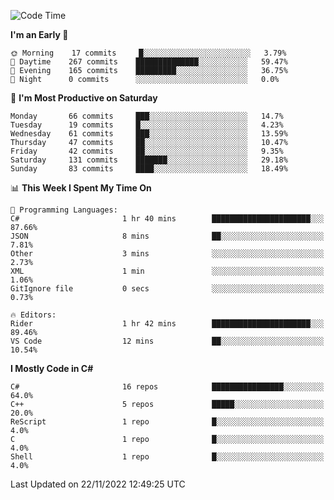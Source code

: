 <!--START_SECTION:waka-->
![Code Time](http://img.shields.io/badge/Code%20Time-881%20hrs%2046%20mins-blue)

**I'm an Early 🐤** 

```text
🌞 Morning    17 commits     █░░░░░░░░░░░░░░░░░░░░░░░░   3.79% 
🌆 Daytime    267 commits    ██████████████░░░░░░░░░░░   59.47% 
🌃 Evening    165 commits    █████████░░░░░░░░░░░░░░░░   36.75% 
🌙 Night      0 commits      ░░░░░░░░░░░░░░░░░░░░░░░░░   0.0%

```
📅 **I'm Most Productive on Saturday** 

```text
Monday       66 commits     ███░░░░░░░░░░░░░░░░░░░░░░   14.7% 
Tuesday      19 commits     █░░░░░░░░░░░░░░░░░░░░░░░░   4.23% 
Wednesday    61 commits     ███░░░░░░░░░░░░░░░░░░░░░░   13.59% 
Thursday     47 commits     ██░░░░░░░░░░░░░░░░░░░░░░░   10.47% 
Friday       42 commits     ██░░░░░░░░░░░░░░░░░░░░░░░   9.35% 
Saturday     131 commits    ███████░░░░░░░░░░░░░░░░░░   29.18% 
Sunday       83 commits     ████░░░░░░░░░░░░░░░░░░░░░   18.49%

```


📊 **This Week I Spent My Time On** 

```text
💬 Programming Languages: 
C#                       1 hr 40 mins        ██████████████████████░░░   87.66% 
JSON                     8 mins              ██░░░░░░░░░░░░░░░░░░░░░░░   7.81% 
Other                    3 mins              ░░░░░░░░░░░░░░░░░░░░░░░░░   2.73% 
XML                      1 min               ░░░░░░░░░░░░░░░░░░░░░░░░░   1.06% 
GitIgnore file           0 secs              ░░░░░░░░░░░░░░░░░░░░░░░░░   0.73%

🔥 Editors: 
Rider                    1 hr 42 mins        ██████████████████████░░░   89.46% 
VS Code                  12 mins             ██░░░░░░░░░░░░░░░░░░░░░░░   10.54%

```

**I Mostly Code in C#** 

```text
C#                       16 repos            ████████████████░░░░░░░░░   64.0% 
C++                      5 repos             █████░░░░░░░░░░░░░░░░░░░░   20.0% 
ReScript                 1 repo              █░░░░░░░░░░░░░░░░░░░░░░░░   4.0% 
C                        1 repo              █░░░░░░░░░░░░░░░░░░░░░░░░   4.0% 
Shell                    1 repo              █░░░░░░░░░░░░░░░░░░░░░░░░   4.0%

```



 Last Updated on 22/11/2022 12:49:25 UTC
<!--END_SECTION:waka-->
